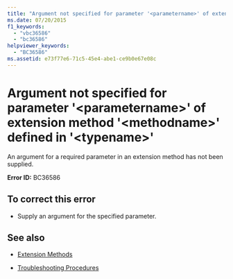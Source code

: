 ```yaml
---
title: "Argument not specified for parameter '<parametername>' of extension method '<methodname>' defined in '<typename>'"
ms.date: 07/20/2015
f1_keywords: 
  - "vbc36586"
  - "bc36586"
helpviewer_keywords: 
  - "BC36586"
ms.assetid: e73f77e6-71c5-45e4-abe1-ce9b0e67e08c
---
```

# Argument not specified for parameter '\<parametername>' of extension method '\<methodname>' defined in '\<typename>'
An argument for a required parameter in an extension method has not been supplied.  
  
 **Error ID:** BC36586  
  
## To correct this error  
  
-   Supply an argument for the specified parameter.  
  
## See also
- [Extension Methods](../../visual-basic/programming-guide/language-features/procedures/extension-methods.md)

- [Troubleshooting Procedures](../../visual-basic/programming-guide/language-features/procedures/troubleshooting-procedures.md)
